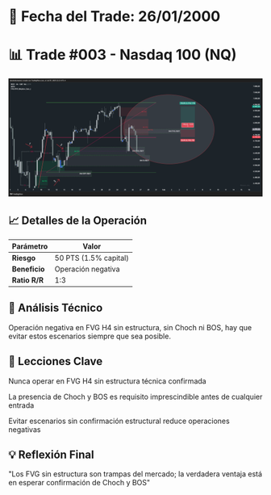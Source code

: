 # 📅 Fecha del Trade: 26/01/2000
# 📊 Trade #003 - Nasdaq 100 (NQ)

![Gráfico del Trade](trade_003.png) <!-- Asegúrate que el nombre coincida exactamente -->

## 📈 Detalles de la Operación
| Parámetro       | Valor               |
|----------------|---------------------|
| **Riesgo**     | 50 PTS (1.5% capital) |
| **Beneficio**  | Operación negativa |
| **Ratio R/R**  | 1:3             |

## 🎯 Análisis Técnico
Operación negativa en FVG H4 sin estructura, sin Choch ni BOS, hay que evitar estos escenarios siempre que sea posible.

## 📌 Lecciones Clave
Nunca operar en FVG H4 sin estructura técnica confirmada

La presencia de Choch y BOS es requisito imprescindible antes de cualquier entrada

Evitar escenarios sin confirmación estructural reduce operaciones negativas

## 💡 Reflexión Final
"Los FVG sin estructura son trampas del mercado; la verdadera ventaja está en esperar confirmación de Choch y BOS"